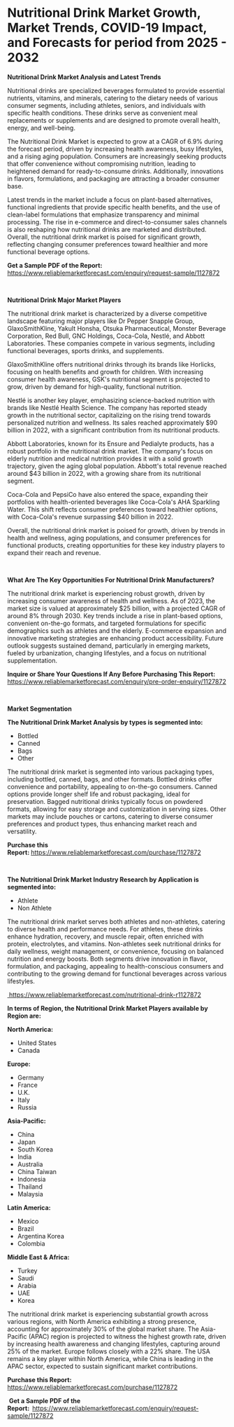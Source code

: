 <p><h1>Nutritional Drink Market Growth, Market Trends, COVID-19 Impact, and Forecasts for period from 2025 - 2032</h1></p><p><strong>Nutritional Drink Market Analysis and Latest Trends</strong></p>
<p><p>Nutritional drinks are specialized beverages formulated to provide essential nutrients, vitamins, and minerals, catering to the dietary needs of various consumer segments, including athletes, seniors, and individuals with specific health conditions. These drinks serve as convenient meal replacements or supplements and are designed to promote overall health, energy, and well-being.</p><p>The Nutritional Drink Market is expected to grow at a CAGR of 6.9% during the forecast period, driven by increasing health awareness, busy lifestyles, and a rising aging population. Consumers are increasingly seeking products that offer convenience without compromising nutrition, leading to heightened demand for ready-to-consume drinks. Additionally, innovations in flavors, formulations, and packaging are attracting a broader consumer base.</p><p>Latest trends in the market include a focus on plant-based alternatives, functional ingredients that provide specific health benefits, and the use of clean-label formulations that emphasize transparency and minimal processing. The rise in e-commerce and direct-to-consumer sales channels is also reshaping how nutritional drinks are marketed and distributed. Overall, the nutritional drink market is poised for significant growth, reflecting changing consumer preferences toward healthier and more functional beverage options.</p></p>
<p><strong>Get a Sample PDF of the Report:&nbsp;</strong> <a href="https://www.reliablemarketforecast.com/enquiry/request-sample/1127872?utm_campaign=3575&utm_medium=2&utm_source=Github&utm_content=ia&utm_term=17042025&utm_id=nutritional-drink">https://www.reliablemarketforecast.com/enquiry/request-sample/1127872</a></p>
<p>&nbsp;</p>
<p><strong>Nutritional Drink Major Market Players</strong></p>
<p><p>The nutritional drink market is characterized by a diverse competitive landscape featuring major players like Dr Pepper Snapple Group, GlaxoSmithKline, Yakult Honsha, Otsuka Pharmaceutical, Monster Beverage Corporation, Red Bull, GNC Holdings, Coca-Cola, Nestlé, and Abbott Laboratories. These companies compete in various segments, including functional beverages, sports drinks, and supplements.</p><p>GlaxoSmithKline offers nutritional drinks through its brands like Horlicks, focusing on health benefits and growth for children. With increasing consumer health awareness, GSK's nutritional segment is projected to grow, driven by demand for high-quality, functional nutrition.</p><p>Nestlé is another key player, emphasizing science-backed nutrition with brands like Nestlé Health Science. The company has reported steady growth in the nutritional sector, capitalizing on the rising trend towards personalized nutrition and wellness. Its sales reached approximately $90 billion in 2022, with a significant contribution from its nutritional products.</p><p>Abbott Laboratories, known for its Ensure and Pedialyte products, has a robust portfolio in the nutritional drink market. The company's focus on elderly nutrition and medical nutrition provides it with a solid growth trajectory, given the aging global population. Abbott's total revenue reached around $43 billion in 2022, with a growing share from its nutritional segment.</p><p>Coca-Cola and PepsiCo have also entered the space, expanding their portfolios with health-oriented beverages like Coca-Cola's AHA Sparkling Water. This shift reflects consumer preferences toward healthier options, with Coca-Cola's revenue surpassing $40 billion in 2022.</p><p>Overall, the nutritional drink market is poised for growth, driven by trends in health and wellness, aging populations, and consumer preferences for functional products, creating opportunities for these key industry players to expand their reach and revenue.</p></p>
<p>&nbsp;</p>
<p><strong>What Are The Key Opportunities For Nutritional Drink Manufacturers?</strong></p>
<p><p>The nutritional drink market is experiencing robust growth, driven by increasing consumer awareness of health and wellness. As of 2023, the market size is valued at approximately $25 billion, with a projected CAGR of around 8% through 2030. Key trends include a rise in plant-based options, convenient on-the-go formats, and targeted formulations for specific demographics such as athletes and the elderly. E-commerce expansion and innovative marketing strategies are enhancing product accessibility. Future outlook suggests sustained demand, particularly in emerging markets, fueled by urbanization, changing lifestyles, and a focus on nutritional supplementation.</p></p>
<p><strong>Inquire or Share Your Questions If Any Before Purchasing This Report:</strong> <a href="https://www.reliablemarketforecast.com/enquiry/pre-order-enquiry/1127872?utm_campaign=3575&utm_medium=2&utm_source=Github&utm_content=ia&utm_term=17042025&utm_id=nutritional-drink">https://www.reliablemarketforecast.com/enquiry/pre-order-enquiry/1127872</a></p>
<p>&nbsp;</p>
<p><strong>Market Segmentation</strong></p>
<p><strong>The Nutritional Drink Market Analysis by types is segmented into:</strong></p>
<p><ul><li>Bottled</li><li>Canned</li><li>Bags</li><li>Other</li></ul></p>
<p><p>The nutritional drink market is segmented into various packaging types, including bottled, canned, bags, and other formats. Bottled drinks offer convenience and portability, appealing to on-the-go consumers. Canned options provide longer shelf life and robust packaging, ideal for preservation. Bagged nutritional drinks typically focus on powdered formats, allowing for easy storage and customization in serving sizes. Other markets may include pouches or cartons, catering to diverse consumer preferences and product types, thus enhancing market reach and versatility.  </p></p>
<p><strong>Purchase this Report:&nbsp;</strong><a href="https://www.reliablemarketforecast.com/purchase/1127872?utm_campaign=3575&utm_medium=2&utm_source=Github&utm_content=ia&utm_term=17042025&utm_id=nutritional-drink">https://www.reliablemarketforecast.com/purchase/1127872</a></p>
<p>&nbsp;</p>
<p><strong>The Nutritional Drink Market Industry Research by Application is segmented into:</strong></p>
<p><ul><li>Athlete</li><li>Non Athlete</li></ul></p>
<p><p>The nutritional drink market serves both athletes and non-athletes, catering to diverse health and performance needs. For athletes, these drinks enhance hydration, recovery, and muscle repair, often enriched with protein, electrolytes, and vitamins. Non-athletes seek nutritional drinks for daily wellness, weight management, or convenience, focusing on balanced nutrition and energy boosts. Both segments drive innovation in flavor, formulation, and packaging, appealing to health-conscious consumers and contributing to the growing demand for functional beverages across various lifestyles.</p></p>
<p><a href="https://www.reliablemarketforecast.com/nutritional-drink-r1127872?utm_campaign=3575&utm_medium=2&utm_source=Github&utm_content=ia&utm_term=17042025&utm_id=nutritional-drink">&nbsp;https://www.reliablemarketforecast.com/nutritional-drink-r1127872</a></p>
<p><strong>In terms of Region, the Nutritional Drink Market Players available by Region are:</strong></p>
<p>
    <p> <strong> North America: </strong>
        <ul>
            <li>United States</li>
            <li>Canada</li>
        </ul>
        </p> 
    <p> <strong> Europe: </strong>
        <ul>
            <li>Germany</li>
            <li>France</li>
            <li>U.K.</li>
            <li>Italy</li>
            <li>Russia</li>
        </ul>
        </p> 
    <p> <strong> Asia-Pacific: </strong>
        <ul>
            <li>China</li>
            <li>Japan</li>
            <li>South Korea</li>
            <li>India</li>
            <li>Australia</li>
            <li>China Taiwan</li>
            <li>Indonesia</li>
            <li>Thailand</li>
            <li>Malaysia</li>
        </ul>
        </p> 
    <p> <strong> Latin America: </strong>
        <ul>
            <li>Mexico</li>
            <li>Brazil</li>
            <li>Argentina Korea</li>
            <li>Colombia</li>
        </ul>
        </p> 
    <p> <strong> Middle East & Africa: </strong>
        <ul>
            <li>Turkey</li>
            <li>Saudi</li>
            <li>Arabia</li>
            <li>UAE</li>
            <li>Korea</li>
        </ul>
    </p>
    </p>
<p><p>The nutritional drink market is experiencing substantial growth across various regions, with North America exhibiting a strong presence, accounting for approximately 30% of the global market share. The Asia-Pacific (APAC) region is projected to witness the highest growth rate, driven by increasing health awareness and changing lifestyles, capturing around 25% of the market. Europe follows closely with a 22% share. The USA remains a key player within North America, while China is leading in the APAC sector, expected to sustain significant market contributions.</p></p>
<p><strong>Purchase this Report: </strong><a href="https://www.reliablemarketforecast.com/purchase/1127872?utm_campaign=3575&utm_medium=2&utm_source=Github&utm_content=ia&utm_term=17042025&utm_id=nutritional-drink">https://www.reliablemarketforecast.com/purchase/1127872</a></p>
<p>&nbsp;<strong>Get a Sample PDF of the Report:&nbsp;&nbsp;</strong><a href="https://www.reliablemarketforecast.com/enquiry/request-sample/1127872?utm_campaign=3575&utm_medium=2&utm_source=Github&utm_content=ia&utm_term=17042025&utm_id=nutritional-drink">https://www.reliablemarketforecast.com/enquiry/request-sample/1127872</a></p>
<p><strong></strong></p>
<p><p></p><p></p><p></p></p>